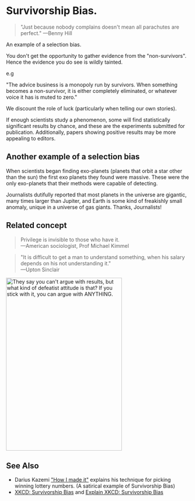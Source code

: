 # Survivorship Bias.

>"Just because nobody complains doesn't mean all parachutes are perfect."
> &mdash;Benny Hill

An example of a selection bias.

You don't get the opportunity to gather evidence from the "non-survivors". Hence the evidence you do see is wildly tainted.

e.g

"The advice business is a monopoly run by survivors. When something becomes a non-survivor, it is either completely eliminated, or whatever voice it has is muted to zero."

We discount the role of luck (particularly when telling our own stories).

If enough scientists study a phenomenon, some will find statistically significant results by chance, and these are the experiments submitted for publication. Additionally, papers showing positive results may be more appealing to editors.

## Another example of a selection bias

When scientists began finding exo-planets (planets that orbit a star other than the sun) the first exo planets they found were massive. These were the only exo-planets that their methods were capable of detecting.

Journalists dutifully reported that most planets in the universe are gigantic, many times larger than Jupiter, and Earth is some kind of freakishly small anomaly, unique in a universe of gas giants. Thanks, Journalists!

## Related concept

> Privilege is invisible to those who have it.<br />
> &mdash;American sociologist, Prof Michael Kimmel

> "It is difficult to get a man to understand something, when his salary depends on his not understanding it."<br />
> &mdash;Upton Sinclair


<img alt="They say you can't argue with results, but what kind of defeatist attitude is that? If you stick with it, you can argue with ANYTHING." src="survivorship_bias.png" width="317" height="473">

## See Also

 * Darius Kazemi ["How I made it"](https://www.youtube.com/watch?v=l_F9jxsfGCw)  explains his technique for picking winning lottery numbers. (A satirical example of Survivorship Bias) 
 * [XKCD: Survivorship Bias](https://www.xkcd.com/1827/) and [Explain XKCD: Survivorship Bias](https://www.explainxkcd.com/wiki/index.php/1827:_Survivorship_Bias)  

 